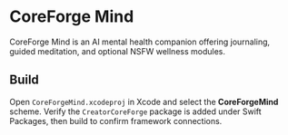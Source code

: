 # CoreForge Mind

CoreForge Mind is an AI mental health companion offering journaling, guided meditation, and optional NSFW wellness modules.

## Build
Open `CoreForgeMind.xcodeproj` in Xcode and select the **CoreForgeMind** scheme.
Verify the `CreatorCoreForge` package is added under Swift Packages, then build
to confirm framework connections.
